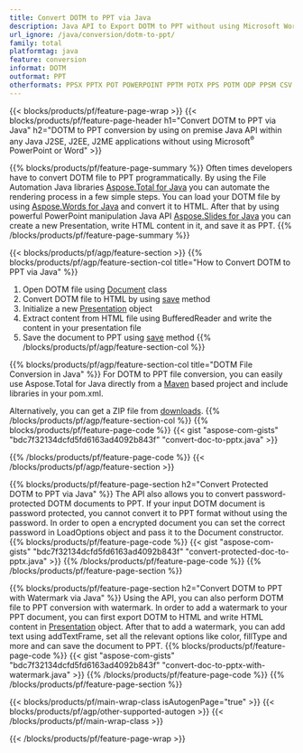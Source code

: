 ```yaml
---
title: Convert DOTM to PPT via Java
description: Java API to Export DOTM to PPT without using Microsoft Word or PowerPoint
url_ignore: /java/conversion/dotm-to-ppt/
family: total
platformtag: java
feature: conversion
informat: DOTM
outformat: PPT
otherformats: PPSX PPTX POT POWERPOINT PPTM POTX PPS POTM ODP PPSM CSV DIF FODS ODS SXC TSV XLAM XLTM EXCEL XLS XLSB XLSM XLSX XLT XLTM XLTX
---
```

{{< blocks/products/pf/feature-page-wrap >}}
{{< blocks/products/pf/feature-page-header h1="Convert DOTM to PPT via Java" h2="DOTM to PPT conversion by using on premise Java API within any Java J2SE, J2EE, J2ME applications without using Microsoft<sup>&reg;</sup> PowerPoint or Word" >}}

{{% blocks/products/pf/feature-page-summary %}}
Often times developers have to convert DOTM file to PPT programmatically. By using the File Automation Java libraries [Aspose.Total for Java](https://products.aspose.com/total/java/) you can automate the rendering process in a few simple steps. You can load your DOTM file by using [Aspose.Words for Java](https://products.aspose.com/words/java/) and convert it to HTML. After that by using powerful PowerPoint manipulation Java API [Aspose.Slides for Java](https://products.aspose.com/slides/java/) you can create a new Presentation, write HTML content in it, and save it as PPT. 
{{% /blocks/products/pf/feature-page-summary  %}}

{{< blocks/products/pf/agp/feature-section >}}
{{% blocks/products/pf/agp/feature-section-col title="How to Convert DOTM to PPT via Java" %}}
1. Open DOTM file using [Document](https://reference.aspose.com/words/java/com.aspose.words/Document) class
2. Convert DOTM file to HTML by using [save](https://reference.aspose.com/words/java/com.aspose.words/Document#save(java.lang.String,com.aspose.words.SaveOptions)) method
3. Initialize a new [Presentation](https://reference.aspose.com/slides/java/com.aspose.slides/Presentation) object
5. Extract content from HTML file using BufferedReader and write the content in your presentation file
6. Save the document to PPT using [save](https://reference.aspose.com/slides/java/com.aspose.slides/Presentation#save-java.io.OutputStream-int-) method
{{% /blocks/products/pf/agp/feature-section-col %}}

{{% blocks/products/pf/agp/feature-section-col title="DOTM File Conversion in Java" %}}
For DOTM to PPT file conversion, you can easily use Aspose.Total for Java directly from a [Maven](https://releases.aspose.com/total/java/) based project and include libraries in your pom.xml.

Alternatively, you can get a ZIP file from [downloads](https://releases.aspose.com/total/java).
{{% /blocks/products/pf/agp/feature-section-col %}}
{{% blocks/products/pf/feature-page-code %}}
{{< gist "aspose-com-gists" "bdc7f32134dcfd5fd6163ad4092b843f" "convert-doc-to-pptx.java" >}}

{{% /blocks/products/pf/feature-page-code %}}
{{< /blocks/products/pf/agp/feature-section >}}

{{% blocks/products/pf/feature-page-section  h2="Convert Protected DOTM to PPT via Java" %}}
The API also allows you to convert password-protected DOTM documents to PPT. If your input DOTM document is password protected, you cannot convert it to PPT format without using the password. In order to open a encrypted document you can set the correct password in LoadOptions object and pass it to the Document constructor. 
{{% blocks/products/pf/feature-page-code %}}
{{< gist "aspose-com-gists" "bdc7f32134dcfd5fd6163ad4092b843f" "convert-protected-doc-to-pptx.java" >}}
{{% /blocks/products/pf/feature-page-code  %}}
{{% /blocks/products/pf/feature-page-section %}}

{{% blocks/products/pf/feature-page-section  h2="Convert DOTM to PPT with Watermark via Java" %}}
Using the API, you can also perform DOTM file to PPT conversion with watermark. In order to add a watermark to your PPT document, you can first export DOTM to HTML and write HTML content in [Presentation](https://reference.aspose.com/slides/java/com.aspose.slides/Presentation) object. After that to add a watermark, you can add text using addTextFrame, set all the relevant options like color, fillType and more and can save the document to PPT.
{{% blocks/products/pf/feature-page-code %}}
{{< gist "aspose-com-gists" "bdc7f32134dcfd5fd6163ad4092b843f" "convert-doc-to-pptx-with-watermark.java" >}}
{{% /blocks/products/pf/feature-page-code  %}}
{{% /blocks/products/pf/feature-page-section %}}

{{< blocks/products/pf/main-wrap-class isAutogenPage="true" >}}
{{< blocks/products/pf/agp/other-supported-autogen >}}
{{< /blocks/products/pf/main-wrap-class >}}

{{< /blocks/products/pf/feature-page-wrap >}}